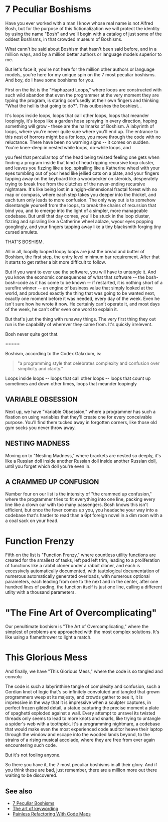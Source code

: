 # 7 Peculiar Boshisms

Have you ever worked with a man I know whose real name is not Alfred Bosh, but for the purpose of this fictionalization we will protect the identity by using the name "Bosh" and we'll begin with a catalog of just some of the oddest Boshisms, in that crowded museum of Boshisms.

What cann't be said about Boshism that hasn't been said before, and in a million ways, and by a million better authors or language models superior to me.

But let's face it, you're not here for the million other authors or language models, you're here for my unique spin on the 7 most peculiar boshisms. And boy, do I have some boshisms for you.

First on the list is the "Haphazard Loops," where loops are constructed with such wild abandon that even the programmer at the very moment they are typing the program, is staring confusedly at their own fingers and thinking "What the hell is that going to do?". This outboshes the boshiest. . 


It's loops inside loops, loops that call other loops, loops that meander loopingly, it's loops like a garden hose spraying in every direction, hoping something will grow - these are the hallmarks of Boshism. A labyrinth of loops, where you're never quite sure where you'll end up. The entrance to this nest of horrors might be a for loop, you move through the code with no reluctance. There have been no warning signs -- it comes on sudden. You're knee-deep in nested while loops, do-while loops, and

 you feel that perculiar top of the head being twisted feeling one gets when finding a program inside that kind of head ripping recursive loop cluster, and leaves you fizzing like a top, spiralling like a Katherine wheel with your eyes tumbling out of your head like jellied cats on a plate, and your fingers tapping away on the keyboard like a woodpecker on steroids, desperately trying to break free from the clutches of the never-ending recursive nightmare. It's like being lost in a hgigh-dimensional fractal forest with no map or compass, where each step takes you deeper into the thicket, and each turn only leads to more confusion. The only way out is to somehow disentangle yourself from the loops, to break the chains of recursion that bind you, and to emerge into the light of a simpler, more manageable codebase. But until that day comes, you'll be stuck in the loop cluster, fizzing and spiraling like a Catherine wheel ablaze, wyour eyes popping googlingly, and your fingers tapping away like a tiny blacksmith forging tiny cursed amulets.
 
THAT'S BOSHISM.

All in all, loopilly looped loopy loops are just the bread and butter of Boshism, the first step, the entry level minimum bar requirement. After that it starts to get rather a bit more difficult to follow.

But if you want to ever use the software, you will have to untangle it. And you know the economic consequences of what that software -- the bosh-bosh-code as it has come to be known -- if restarted, it is nothing short of a surefire winner -- an engine of business value that simply looked at the world, and produced exactly the thing that was going to be wanted next, exactly one moment before it was needed, every day of the week. Even he isn't sure how he wrote it now. He certainly can't operate it, and most days of the week, he can't offer even one word to explain it.

But that's just the thing with runaway things. The very first thing they out run is the capability of wherever they came from. It's quickly irrelevent.

Bosh never quite got that.


=====

Boshism, according to the Codex Galaxium, is:

> "a programming style that celebrates complexity and confusion over simplicity and clarity."



Loops inside loops -- loops that call other loops -- loops that count up sometimes and down other times, loops that meander loopingly 


## VARIABLE OBSESSION

Next up, we have "Variable Obsession," where a programmer has such a fixation on using variables that they'll create one for every conceivable purpose. You'll find them tucked away in forgotten corners, like those old gym socks you never throw away.


## NESTING MADNESS

Moving on to "Nesting Madness," where brackets are nested so deeply, it's like a Russian doll inside another Russian doll inside another Russian doll, until you forget which doll you're even in.


## A CRAMMED UP CONFUSION

Number four on our list is the intensity of "the crammed up confusion," where the programmer tries to fit everything into one line, packing every line like a clown car with too many passengers. Bosh knows this isn't efficient, but once the fever comes up you, you headache your way into a codebase that's harder to read than a 6pt foreign novel in a dim room with a a coal sack on your head.

# Function Frenzy

Fifth on the list is "Function Frenzy," where countless utility functions are created for the smallest of tasks, left pad left trim, leading to a proliferation of functions like a rabbit cloner under a rabbit cloner, and each is excessively automatically documented, with tautological documentation of numerous automatically generated overloads, with numerous optional parameters, each leading from one to the next and in the center, after one hundred lines of pading, the function itself is just one line, calling a different utlity with a thousand parameters.

# "The Fine Art of Overcomplicating"

Our penultimate boshism is "The Art of Overcomplicating," where the simplest of problems are approached with the most complex solutions. It's like using a flamethrower to light a match.


# This Glorious Mess

And finally, we have "This Glorious Mess," where the code is so tangled and convolu


The code is such a labyrinthine tangle of complexity and confusion, such a Gordian knot of logic that's so infinitely convoluted and tangled that grown programmers weep at its majesty, and crowds gather to see it, it is impressive in the way that it is impressive when a sculpter captures, in perfect frozen gilded detail, a statue capturing the precise moment a plate of spaghetti exploded against a wall. Every attempt to unravel its twisted threads only seems to lead to more knots and snarls, like trying to untangle a spider's web with a toothpick. It's a programming nightmare, a codebase that would make even the most experienced code auditor heave their laptop through the window and escape into the wooded lands beyond, to the strains of a rising musical accolade, where they are free from ever again encountering such code.

But it's not fooling anyone.



So there you have it, the 7 most peculiar boshisms in all their glory. And if you think these are bad, just remember, there are a million more out there waiting to be discovered.


## See also

- [7 Peculiar Boshisms](7-peculiar-boshisms.md)
- [The art of keywording](art-of-keywording.md)
- [Painless Refactoring With Code Maps](refactoring-maps.md)


